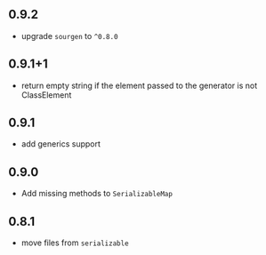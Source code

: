 ## 0.9.2

- upgrade `sourgen` to `^0.8.0`

## 0.9.1+1

- return empty string if the element passed to the generator is not ClassElement

## 0.9.1

- add generics support

## 0.9.0

- Add missing methods to `SerializableMap`

## 0.8.1

- move files from `serializable`